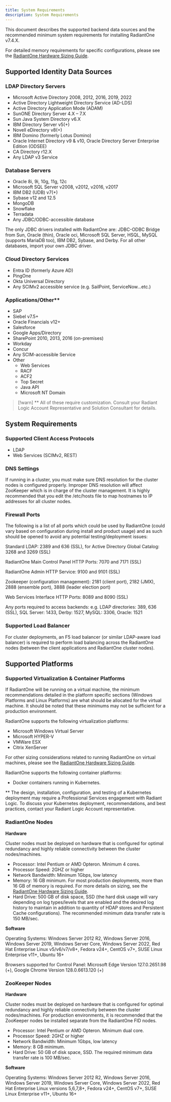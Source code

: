 ```yaml
---
title: System Requirements
description: System Requirements
---
```


This document describes the supported backend data sources and the recommended minimum system requirements for installing RadiantOne v7.4.X.

For detailed memory requirements for specific configurations, please see the [RadiantOne Hardware Sizing Guide](/hardware-sizing-guide/01-introduction).

## Supported Identity Data Sources

### LDAP Directory Servers	

- Microsoft Active Directory 2008, 2012, 2016, 2019, 2022
- Active Directory Lightweight Directory Service (AD-LDS)
- Active Directory Application Mode (ADAM)
- SunONE Directory Server 4.X – 7.X
- Sun Java System Directory v6.X
- IBM Directory Server v5(+)
- Novell eDirectory v8(+)
- IBM Domino (formerly Lotus Domino)
- Oracle Internet Directory v9 & v10, Oracle   Directory Server Enterprise Edition (ODSEE)
- CA Directory r12.X
- Any LDAP v3 Service

### Database Servers	

- Oracle 8i, 9i, 10g, 11g, 12c
- Microsoft SQL Server v2008, v2012, v2016, v2017
- IBM DB2 (UDB) v7(+)
- Sybase v12 and 12.5
- MongoDB
- Snowflake
- Terradata
- Any JDBC/ODBC-accessible database

The only JDBC drivers installed with RadiantOne are: JDBC-ODBC Bridge from Sun, Oracle (thin), Oracle oci, Microsoft SQL Server, HSQL, MySQL (supports MariaDB too), IBM DB2, Sybase, and Derby. For all other databases, import your own JDBC driver.

### Cloud Directory Services

- Entra ID (formerly Azure AD)
- PingOne
- Okta Universal Directory
- Any SCIMv2 accessible service (e.g. SailPoint, ServiceNow...etc.)

### Applications/Other**

- SAP
- Siebel v7.5+
- Oracle Financials v12+
- Salesforce
- Google Apps/Directory
- SharePoint 2010, 2013, 2016 (on-premises)
- Workday
- Concur
- Any SCIM-accessible Service
- Other
    - 	Web Services
    - 	RACF
    -	ACF2
    -	Top Secret
    -	Java API
    -  	Microsoft NT Domain

>[!warn] ** All of these require customization. Consult your Radiant Logic Account Representative and Solution Consultant for details.

## System Requirements

### Supported Client Access Protocols

- LDAP
- Web Services (SCIMv2, REST)

### DNS Settings

If running in a cluster, you must make sure DNS resolution for the cluster nodes is configured properly. Improper DNS resolution will affect ZooKeeper which is in charge of the cluster management. It is highly recommended that you edit the /etc/hosts file to map hostnames to IP addresses for all cluster nodes. 

### Firewall Ports

The following is a list of all ports which could be used by RadiantOne (could vary based on configuration during install and product usage) and as such should be opened to avoid any potential testing/deployment issues:

Standard LDAP: 2389 and 636 (SSL), for Active Directory Global Catalog: 3268 and 3269 (SSL)

RadiantOne Main Control Panel HTTP Ports: 7070 and 7171 (SSL)

RadiantOne Admin HTTP Service: 9100 and 9101 (SSL)

Zookeeper (configuration management): 2181 (client port), 2182 (JMX), 2888 (ensemble port), 3888 (leader election port)

Web Services Interface HTTP Ports: 8089 and 8090 (SSL)

Any ports required to access backends: e.g. LDAP directories: 389, 636 (SSL), SQL Server: 1433, Derby: 1527, MySQL: 3306, Oracle: 1521

### Supported Load Balancer

For cluster deployments, an F5 load balancer (or similar LDAP-aware load balancer) is required to perform load balancing across the RadiantOne nodes (between the client applications and RadiantOne cluster nodes).

## Supported Platforms

### Supported Virtualization & Container Platforms

If RadiantOne will be running on a virtual machine, the minimum recommendations detailed in the platform specific sections (Windows Platforms and Linux Platforms) are what should be allocated for the virtual machine. It should be noted that these minimums may not be sufficient for a production environment.

RadiantOne supports the following virtualization platforms:

-	Microsoft Windows Virtual Server
-	Microsoft HYPER-V
-	VMWare ESX
-	Citrix XenServer

For other sizing considerations related to running RadiantOne on virtual machines, please see the [RadiantOne Hardware Sizing Guide](/hardware-sizing-guide/01-introduction).

RadiantOne supports the following container platforms:

-	Docker containers running in Kubernetes.

** The design, installation, configuration, and testing of a Kubernetes deployment may require a Professional Services engagement with Radiant Logic. To discuss your Kubernetes deployment, recommendations, and best practices, contact your Radiant Logic Account representative.

### RadiantOne Nodes

**Hardware**

Cluster nodes must be deployed on hardware that is configured for optimal redundancy and highly reliable connectivity between the cluster nodes/machines.

-    Processor: Intel Pentium or AMD Opteron. Minimum 4 cores.
-    Processor Speed: 2GHZ or higher
-    Network Bandwidth: Minimum 1Gbps, low latency
-    Memory: 16 GB minimum. For most production deployments, more than 16 GB of memory is required. For more details on sizing, see the [RadiantOne Hardware Sizing Guide](/hardware-sizing-guide/01-introduction).
-    Hard Drive: 500 GB of disk space, SSD (the hard disk usage will vary depending on log types/levels that are enabled and the desired log history to maintain in addition to quantity of HDAP stores and Persistent Cache configurations). The recommended minimum data transfer rate is 150 MB/sec.

**Software**

Operating Systems: Windows Server 2012 R2, Windows Server 2016, Windows Server 2019, Windows Server Core, Windows Server 2022, Red Hat Enterprise Linux v5/v6/v7/v8+, Fedora v24+, CentOS v7+, SUSE Linux Enterprise v11+, Ubuntu 16+

Browsers supported for Control Panel: Microsoft Edge Version 127.0.2651.98 (+), Google Chrome Version 128.0.6613.120 (+) 

### ZooKeeper Nodes

**Hardware**

Cluster nodes must be deployed on hardware that is configured for optimal redundancy and highly reliable connectivity between the cluster nodes/machines. For production environments, it is recommended that the ZooKeeper nodes be installed separate from the RadiantOne FID nodes.

-    Processor: Intel Pentium or AMD Opteron. Minimum dual core.
-    Processor Speed: 2GHZ or higher
-    Network Bandwidth: Minimum 1Gbps, low latency
-    Memory: 8 GB minimum.
-    Hard Drive: 50 GB of disk space, SSD. The required minimum data transfer rate is 100 MB/sec.

**Software**

Operating Systems: Windows Server 2012 R2, Windows Server 2016, Windows Server 2019, Windows Server Core, Windows Server 2022, Red Hat Enterprise Linux versions 5,6,7,8+, Fedora v24+, CentOS v7+, SUSE Linux Enterprise v11+, Ubuntu 16+
